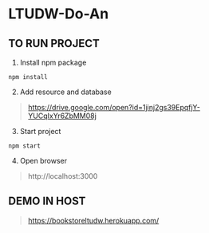 # LTUDW-Do-An
## TO RUN PROJECT
1. Install npm package
```shell
npm install
```
2. Add resource and database
> https://drive.google.com/open?id=1jinj2gs39EpqfjY-YUCqIxYr6ZbMM08j
3. Start project
```shell
npm start
```
4. Open browser
> http://localhost:3000

## DEMO IN HOST
> https://bookstoreltudw.herokuapp.com/
